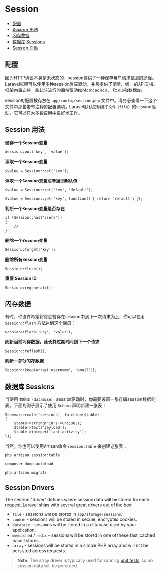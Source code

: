 # Session

- [配置](#configuration)
- [Session 用法](#session-usage)
- [闪存数据](#flash-data)
- [数据库 Sessions](#database-sessions)
- [Session 启动](#session-drivers)

<a name="configuration"></a>
## 配置

因为HTTP协议本身是无状态的，session提供了一种保存用户请求信息的途径。Laravel框架可以使用多种session后端驱动，并且提供了清晰、统一的API支持。框架内置支持一些比较流行的后端驱动如[Memcached](http://memcached.org)、 [Redis](http://redis.io)和数据库。

session的配置被存放在 `app/config/session.php` 文件中。请务必查看一下这个文件中那些带有注释的配置选项。Laravel默认使用`基于文件（file）`的session驱动，它可以在大多数应用中良好地工作。

<a name="session-usage"></a>
## Session 用法

**储存一个Session变量**

	Session::put('key', 'value');

**读取一个Session变量**

	$value = Session::get('key');

**读取一个Session变量或者返回默认值**

	$value = Session::get('key', 'default');

	$value = Session::get('key', function() { return 'default'; });

**判断一个Session变量是否存在**

	if (Session::has('users'))
	{
		//
	}

**删除一个Session变量**

	Session::forget('key');

**删除所有Session变量**

	Session::flush();

**重置 Session ID**

	Session::regenerate();

<a name="flash-data"></a>
## 闪存数据

有时，你也许希望将信息暂存在session中到下一次请求为止，你可以使用 `Session::flash` 方法达到这个目的：

	Session::flash('key', 'value');

**刷新当前闪存数据，延长其过期时间到下一个请求**

	Session::reflash();

**刷新一部分闪存数据**

	Session::keep(array('username', 'email'));

<a name="database-sessions"></a>
## 数据库 Sessions

当使用 `数据库（database）` session驱动时，你需要设置一张存储session数据的表。下面的例子展示了使用 `Schema` 声明新建一张表：

	Schema::create('sessions', function($table)
	{
		$table->string('id')->unique();
		$table->text('payload');
		$table->integer('last_activity');
	});

当然，你也可以使用Artisan命令 `session:table` 来创建这张表：

	php artisan session:table

	composer dump-autoload

	php artisan migrate

<a name="session-drivers"></a>
## Session Drivers

The session "driver" defines where session data will be stored for each request. Laravel ships with several great drivers out of the box:

- `file` - sessions will be stored in `app/storage/sessions`.
- `cookie` - sessions will be stored in secure, encrypted cookies.
- `database` - sessions will be stored in a database used by your application.
- `memcached` / `redis` - sessions will be stored in one of these fast, cached based stores.
- `array` - sessions will be stored in a simple PHP array and will not be persisted across requests.

> **Note:** The array driver is typically used for running [unit tests](/docs/testing), so no session data will be persisted.
